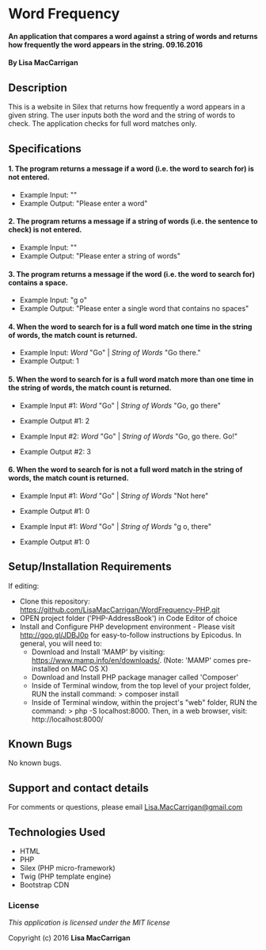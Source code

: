 # Word Frequency

#### An application that compares a word against a string of words and returns how frequently the word appears in the string. 09.16.2016

#### By **Lisa MacCarrigan**

## Description

This is a website in Silex that returns how frequently a word appears in a given string. The user inputs both the word and the string of words to check. The application checks for full word matches only.

## Specifications

#### 1. The program returns a message if a word (i.e. the word to search for) is not entered.

* Example Input: ""
* Example Output: "Please enter a word"

#### 2. The program returns a message if a string of words (i.e. the sentence to check) is not entered.

* Example Input: ""
* Example Output: "Please enter a string of words"

#### 3. The program returns a message if the word (i.e. the word to search for) contains a space.

* Example Input: "g o"
* Example Output: "Please enter a single word that contains no spaces"

#### 4. When the word to search for is a full word match one time in the string of words, the match count is returned.

* Example Input: _Word_ "Go"  |
                 _String of Words_ "Go there."
* Example Output: 1

#### 5. When the word to search for is a full word match more than one time in the string of words, the match count is returned.

* Example Input #1: _Word_ "Go"  |
                 _String of Words_ "Go, go there"
* Example Output #1: 2

* Example Input #2: _Word_ "Go"  |
                 _String of Words_ "Go, go there. Go!"
* Example Output #2: 3

#### 6. When the word to search for is not a full word match in the string of words, the match count is returned.

* Example Input #1: _Word_ "Go"  |
                 _String of Words_ "Not here"
* Example Output #1: 0

* Example Input #1: _Word_ "Go"  |
                 _String of Words_ "g o, there"
* Example Output #1: 0

## Setup/Installation Requirements

If editing:
* Clone this repository: https://github.com/LisaMacCarrigan/WordFrequency-PHP.git
* OPEN project folder ('PHP-AddressBook') in Code Editor of choice
* Install and Configure PHP development environment - Please visit http://goo.gl/JDBJ0p for easy-to-follow instructions by Epicodus. In general, you will need to:
    * Download and Install 'MAMP' by visiting: https://www.mamp.info/en/downloads/. (Note: 'MAMP' comes pre-installed on MAC OS X)
    * Download and Install PHP package manager called 'Composer'
    * Inside of Terminal window, from the top level of your project folder, RUN the install command: > composer install
    * Inside of Terminal window, within the project's "web" folder, RUN the command: > php -S localhost:8000. Then, in a web browser, visit: http://localhost:8000/

## Known Bugs

No known bugs.

## Support and contact details

For comments or questions, please email Lisa.MacCarrigan@gmail.com

## Technologies Used

* HTML
* PHP
* Silex (PHP micro-framework)
* Twig (PHP template engine)
* Bootstrap CDN

### License

*This application is licensed under the MIT license*

Copyright (c) 2016 **Lisa MacCarrigan**
